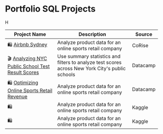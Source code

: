 # Portfolio SQL Projects

H


| Project Name | Description | Source |
|---|---|---|
| 🛍 [Airbnb Sydney](https://github.com/dimzachar/Projects-SQL/tree/master/Airbnb_Sydney) | Analyze product data for an online sports retail company | CoRise |
| 🎬 [Analyzing NYC Public School Test Result Scores](https://github.com/dimzachar/Projects-SQL/tree/master/Analyzing%20NYC%20Public%20School%20Test%20Result%20Scores)  | Use summary statistics and filters to analyze test scores across New York City's public schools | Datacamp |
| 🛍 [Optimizing Online Sports Retail Revenue](https://github.com/dimzachar/Projects-SQL/tree/master/Optimizing%20Online%20Sports%20Retail%20Revenue) | Analyze product data for an online sports retail company | Datacamp |
| 🛍 []() | Analyze product data for an online sports retail company | Kaggle |
| 🛍 []() | Analyze product data for an online sports retail company | Kaggle|

